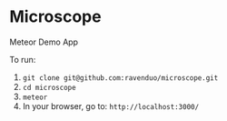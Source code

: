 Microscope
==========

Meteor Demo App

To run:
1. `git clone git@github.com:ravenduo/microscope.git`
2. `cd microscope`
3. `meteor`
4. In your browser, go to: `http://localhost:3000/`

